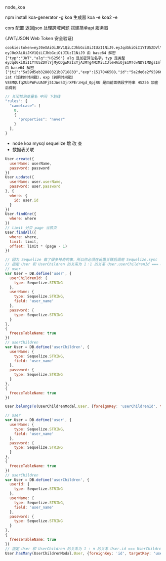 
node_koa

npm install koa-generator -g koa 生成器
koa -e
koa2 -e

  cors  配置 返回json 处理跨域问题 搭建简单api 服务器

  (JWT/JSON Web Token 安全验证)

    cookie:token=eyJ0eXAiOiJKV1QiLCJhbGciOiJIUzI1NiJ9.eyJqdGkiOiI1YTU5ZDVlYjMyODgwMzIxYjA3MTg4MzMiLCJleHAiOjE1MTcwNDY1MDgsImlkIjoiNWEyZGU2ZTJmOTU5NjYyYmM0MjI2ZTExIiwiaWF0IjoxNTE1ODM2OTA3fQ.V88MQUfq2UbPWFuUAOFj51JWeS3jrXPErzHgd_0pjRU
    eyJ0eXAiOiJKV1QiLCJhbGciOiJIUzI1NiJ9 由 base64 解密
    {"typ":"JWT","alg":"HS256"} alg 是加密算法名字，typ 是类型
    eyJqdGkiOiI1YTU5ZDVlYjMyODgwMzIxYjA3MTg4MzMiLCJleHAiOjE1MTcwNDY1MDgsImlkIjoiNWEyZGU2ZTJmOTU5NjYyYmM0MjI2ZTExIiwiaWF0IjoxNTE1ODM2OTA3fQ 由 base64 解密
    {"jti":"5a59d5eb32880321b0718833","exp":1517046508,"id":"5a2de6e2f959662bc4226e11","iat":1515836907} iat（创建的时间戳），exp（到期时间戳）
    V88MQUfq2UbPWFuUAOFj51JWeS3jrXPErzHgd_0pjRU 是由前面俩段字符串 HS256 加密后得到

```js
// 关闭检测变量名 中间 下划线
"rules": {
  "camelcase": [
    0,
    {
      "properties": "never"
    }
  ],
}
```

* node koa mysql sequelize 增 改 查
* 数据表关联

``` js
User.create({
  userName: userName,
  password: password
})
User.update({
  userName: user.userName,
  password: user.password
}, {
  where: {
    id: user.id
  }
})
User.findOne({
  where: where
})
// limit 分页 page 当前页
User.findAll({
  where: where,
  limit: limit,
  offset: limit * (page - 1)
})

// 因为 Sequelize 做了很多神奇的事，所以你必须在设置关联后调用 Sequelize.sync
// 指定 User 和 UserChildren 的关系为 1：1 的关系 User.userChildrenId === UserChildren.id
// user
var User = DB.define('user', {
  userChildrenId: {
    type: Sequelize.STRING
  },
  userName: {
    type: Sequelize.STRING,
    field: 'user_name'
  },
  password: {
    type: Sequelize.STRING
  }
},
{
  freezeTableName: true
})
// userChildren
var User = DB.define('userChildren', {
  userName: {
    type: Sequelize.STRING,
    field: 'user_name'
  },
  password: {
    type: Sequelize.STRING
  }
},
{
  freezeTableName: true
})

User.belongsTo(UserChildrenModal.User, {foreignKey: 'userChildrenId', targetKey: 'id'})

// user
var User = DB.define('user', {
  userName: {
    type: Sequelize.STRING,
    field: 'user_name'
  },
  password: {
    type: Sequelize.STRING
  }
},
{
  freezeTableName: true
})
// userChildren
var User = DB.define('userChildren', {
  userId: {
    type: Sequelize.STRING
  },
  userName: {
    type: Sequelize.STRING,
    field: 'user_name'
  },
  password: {
    type: Sequelize.STRING
  }
},
{
  freezeTableName: true
})
// 指定 User 和 UserChildren 的关系为 1 : n 的关系 User.id === UserChildren.userId
User.hasMany(UserChildrenModal.User, {foreignKey: 'id', targetKey: 'userId'})
```
